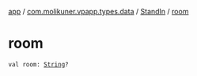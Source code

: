 [app](../../index.md) / [com.molikuner.vpapp.types.data](../index.md) / [StandIn](index.md) / [room](./room.md)

# room

`val room: `[`String`](https://kotlinlang.org/api/latest/jvm/stdlib/kotlin/-string/index.html)`?`